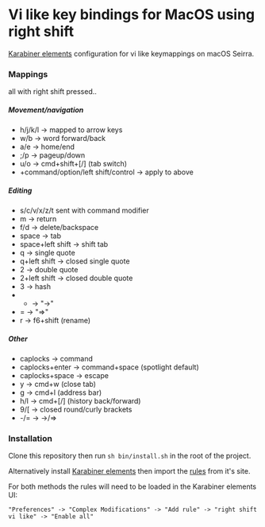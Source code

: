 # Vi like key bindings for MacOS using right shift

[Karabiner elements](https://github.com/tekezo/Karabiner-Elements) configuration for vi like keymappings on macOS Seirra.

### Mappings

all with right shift pressed..

##### Movement/navigation
- h/j/k/l -> mapped to arrow keys
- w/b -> word forward/back
- a/e -> home/end
- ;/p -> pageup/down
- u/o -> cmd+shift+[/] (tab switch)
- +command/option/left shift/control -> apply to above

##### Editing
- s/c/v/x/z/t sent with command modifier
- m -> return
- f/d -> delete/backspace
- space -> tab
- space+left shift -> shift tab
- q -> single quote
- q+left shift -> closed single quote 
- 2 -> double quote
- 2+left shift -> closed double quote
- 3 -> hash
- - -> "->"
- = -> "=>"
- r -> f6+shift (rename)

##### Other
- caplocks -> command
- caplocks+enter -> command+space (spotlight default)
- caplocks+space -> escape
- y -> cmd+w (close tab)
- g -> cmd+l (address bar)
- h/l -> cmd+[/] (history back/forward)
- 9/[ -> closed round/curly brackets
- -/= -> ->/=>

### Installation

Clone this repository then run `sh bin/install.sh` in the root of the project.

Alternatively install [Karabiner elements](https://pqrs.org/osx/karabiner/) then import the [rules](https://pqrs.org/osx/karabiner/complex_modifications/#right_shift_vi_like) from it's site. 

For both methods the rules will need to be loaded in the Karabiner elements UI:

```"Preferences" -> "Complex Modifications" -> "Add rule" -> "right shift vi like" -> "Enable all"```